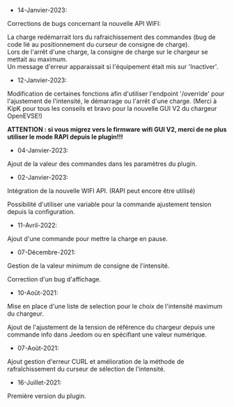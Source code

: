 * 14-Janvier-2023:

Corrections de bugs concernant la nouvelle API WIFI:

La charge redémarrait lors du rafraichissement des commandes (bug de code lié au positionnement du curseur de consigne de charge).  
Lors de l'arrêt d'une charge, la consigne de charge sur le chargeur se mettait au maximum.  
Un message d'erreur apparaissait si l'équipement était mis sur 'Inactiver'.

* 12-Janvier-2023:

Modification de certaines fonctions afin d'utiliser l'endpoint '/override' pour l'ajustement de l'intensité, le démarrage ou l'arrêt d'une charge. (Merci à KipK pour tous les conseils et bravo pour la nouvelle GUI V2 du chargeur OpenEVSE!)

**ATTENTION : si vous migrez vers le firmware wifi GUI V2, merci de ne plus utiliser le mode RAPI depuis le plugin!!!**

* 04-Janvier-2023:

Ajout de la valeur des commandes dans les paramètres du plugin.

* 02-Janvier-2023:

Intégration de la nouvelle WIFI API. (RAPI peut encore être utilisé)

Possibilité d'utiliser une variable pour la commande ajustement tension depuis la configuration.

* 11-Avril-2022:

Ajout d'une commande pour mettre la charge en pause.

* 07-Décembre-2021:

Gestion de la valeur minimum de consigne de l'intensité.

Correction d'un bug d'affichage.

* 10-Août-2021:

Mise en place d'une liste de selection pour le choix de l'intensité maximum du chargeur.

Ajout de l'ajustement de la tension de référence du chargeur depuis une commande info dans Jeedom ou en spécifiant une valeur numérique.
				
* 07-Août-2021:

Ajout gestion d'erreur CURL et amélioration de la méthode de rafraîchissement du curseur de sélection de l'intensité.

* 16-Juillet-2021:

Première version du plugin.

